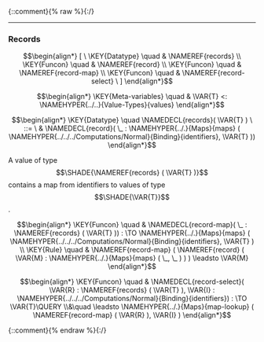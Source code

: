 {::comment}{% raw %}{:/}


----

### Records
               


$$\begin{align*}
  [ \
  \KEY{Datatype} \quad & \NAMEREF{records} \\
  \KEY{Funcon} \quad & \NAMEREF{record} \\
  \KEY{Funcon} \quad & \NAMEREF{record-map} \\
  \KEY{Funcon} \quad & \NAMEREF{record-select}
  \ ]
\end{align*}$$

$$\begin{align*}
  \KEY{Meta-variables} \quad
  & \VAR{T} <: \NAMEHYPER{../..}{Value-Types}{values}
\end{align*}$$

$$\begin{align*}
  \KEY{Datatype} \quad 
  \NAMEDECL{records}(
                     \VAR{T} ) 
  \ ::= \ & \NAMEDECL{record}(
                               \_ : \NAMEHYPER{../.}{Maps}{maps}
                                         (  \NAMEHYPER{../../../Computations/Normal}{Binding}{identifiers}, 
                                                \VAR{T} ))
\end{align*}$$


  A value of type $$\SHADE{\NAMEREF{records}
           (  \VAR{T} )}$$ contains a map from identifiers to values of
  type $$\SHADE{\VAR{T}}$$.


$$\begin{align*}
  \KEY{Funcon} \quad
  & \NAMEDECL{record-map}(
                       \_ : \NAMEREF{records}
                                 (  \VAR{T} )) 
    :  \TO \NAMEHYPER{../.}{Maps}{maps}
                     (  \NAMEHYPER{../../../Computations/Normal}{Binding}{identifiers}, 
                            \VAR{T} ) 
\\
  \KEY{Rule} \quad
    & \NAMEREF{record-map}
        (  \NAMEREF{record}
                (  \VAR{M} : \NAMEHYPER{../.}{Maps}{maps}
                                  (  \_, 
                                         \_ ) ) ) \leadsto 
        \VAR{M}
\end{align*}$$

$$\begin{align*}
  \KEY{Funcon} \quad
  & \NAMEDECL{record-select}(
                       \VAR{R} : \NAMEREF{records}
                                 (  \VAR{T} ), \VAR{I} : \NAMEHYPER{../../../Computations/Normal}{Binding}{identifiers}) 
    :  \TO \VAR{T}\QUERY \\&\quad
    \leadsto \NAMEHYPER{../.}{Maps}{map-lookup}
               (  \NAMEREF{record-map}
                       (  \VAR{R} ), 
                      \VAR{I} )
\end{align*}$$



[Funcons-beta]: /CBS-beta/math/Funcons-beta
  "FUNCONS-BETA"
[Unstable-Funcons-beta]: /CBS-beta/math/Unstable-Funcons-beta
  "UNSTABLE-FUNCONS-BETA"
[Languages-beta]: /CBS-beta/math/Languages-beta
  "LANGUAGES-BETA"
[Unstable-Languages-beta]: /CBS-beta/math/Unstable-Languages-beta
  "UNSTABLE-LANGUAGES-BETA"
[CBS-beta]: /CBS-beta
  "CBS-BETA"
[Records.cbs]: https://github.com/plancomps/CBS-beta/blob/math/Funcons-beta/Values/Composite/Records/Records.cbs
  "CBS SOURCE FILE ON GITHUB"
[PLAIN]: /CBS-beta/docs/Funcons-beta/Values/Composite/Records
  "CBS SOURCE WEB PAGE"
 [PRETTY]: /CBS-beta/math/Funcons-beta/Values/Composite/Records
  "CBS-KATEX WEB PAGE"
[PDF]: https://github.com/plancomps/CBS-beta/blob/math/Funcons-beta/Values/Composite/Records/Records.pdf
  "CBS-LATEX PDF FILE"
[PLanCompS Project]: https://plancomps.github.io
  "PROGRAMMING LANGUAGE COMPONENTS AND SPECIFICATIONS PROJECT HOME PAGE"
{::comment}{% endraw %}{:/}
